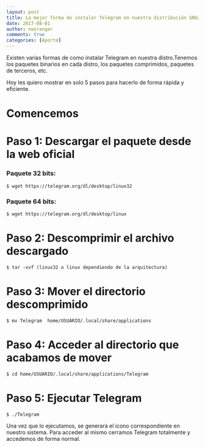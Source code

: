 ```yaml
---
layout: post
title: La mejor forma de instalar Telegram en nuestra distribución GNU/Linux
date: 2017-08-01
author: neoranger
comments: true
categories: [Aporte]
---
```


Existen varias formas de como instalar Telegram en nuestra distro.Tenemos los paquetes binarios en cada distro, los paquetes comprimidos, paquetes de terceros, etc.

Hoy les quiero mostrar en solo 5 pasos para hacerlo de forma rápida y eficiente.

# Comencemos

# Paso 1: Descargar el paquete desde la web oficial
### Paquete 32 bits:
`$ wget https://telegram.org/dl/desktop/linux32`

### Paquete 64 bits:
`$ wget https://telegram.org/dl/desktop/linux`

# Paso 2: Descomprimir el archivo descargado
`$ tar -xvf (linux32 o linux dependiendo de la arquitectura)`

# Paso 3: Mover el directorio descomprimido
`$ mv Telegram  home/USUARIO/.local/share/applications`

# Paso 4: Acceder al directorio que acabamos de mover
`$ cd home/USUARIO/.local/share/applications/Telegram`

# Paso 5: Ejecutar Telegram
`$ ./Telegram`

Una vez que lo ejecutamos, se generará el ícono correspondiente en nuestro sistema. Para acceder al mismo cerramos Telegram totalmente y accedemos de forma normal.
